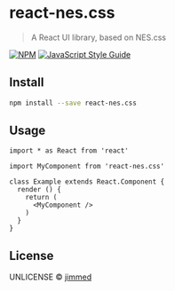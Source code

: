 # react-nes.css

> A React UI library, based on NES.css

[![NPM](https://img.shields.io/npm/v/react-nes.css.svg)](https://www.npmjs.com/package/react-nes.css) [![JavaScript Style Guide](https://img.shields.io/badge/code_style-standard-brightgreen.svg)](https://standardjs.com)

## Install

```bash
npm install --save react-nes.css
```

## Usage

```tsx
import * as React from 'react'

import MyComponent from 'react-nes.css'

class Example extends React.Component {
  render () {
    return (
      <MyComponent />
    )
  }
}
```

## License

UNLICENSE © [jimmed](https://github.com/jimmed)
